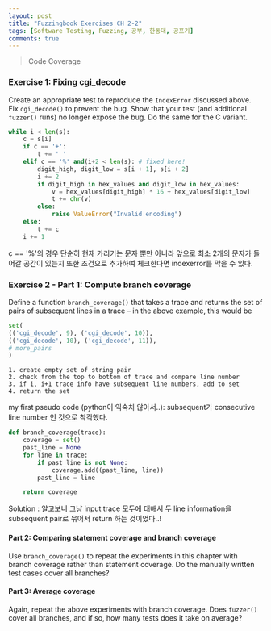 ```yaml
---
layout: post
title: "Fuzzingbook Exercises CH 2-2"
tags: [Software Testing, Fuzzing, 공부, 한동대, 공프기]
comments: true
---
```


> Code Coverage  

### Exercise 1: Fixing cgi_decode  
Create an appropriate test to reproduce the `IndexError` discussed above.  Fix `cgi_decode()` to prevent the bug.  Show that your test (and additional `fuzzer()` runs) no longer expose the bug.  Do the same for the C variant.  

~~~python
while i < len(s):
    c = s[i]
    if c == '+':
        t += ' '
    elif c == '%' and(i+2 < len(s): # fixed here!
        digit_high, digit_low = s[i + 1], s[i + 2]
        i += 2
        if digit_high in hex_values and digit_low in hex_values:
            v = hex_values[digit_high] * 16 + hex_values[digit_low]
            t += chr(v)
        else:
            raise ValueError("Invalid encoding")
    else:
        t += c
    i += 1
~~~
c == '%'의 경우 단순히 현재 가리키는 문자 뿐만 아니라 앞으로 최소 2개의 문자가 들어갈 공간이 있는지 또한 조건으로 추가하여 체크한다면 indexerror를 막을 수 있다.  

### Exercise 2 - Part 1: Compute branch coverage  
Define a function `branch_coverage()` that takes a trace and returns the set of pairs of subsequent lines in a trace – in the above example, this would be  

~~~python
set(
(('cgi_decode', 9), ('cgi_decode', 10)),
(('cgi_decode', 10), ('cgi_decode', 11)),
# more_pairs
)
~~~

~~~
1. create empty set of string pair  
2. check from the top to bottom of trace and compare line number  
3. if i, i+1 trace info have subsequent line numbers, add to set  
4. return the set  
~~~
my first pseudo code (python이 익숙치 않아서..): subsequent가 consecutive line number 인 것으로 착각했다.

~~~python
def branch_coverage(trace):
    coverage = set()
    past_line = None
    for line in trace:
        if past_line is not None:
            coverage.add((past_line, line))
        past_line = line

    return coverage
~~~
Solution : 알고보니 그냥 input trace 모두에 대해서 두 line information을 subsequent pair로 묶어서 return 하는 것이었다..!  

#### Part 2: Comparing statement coverage and branch coverage  
Use `branch_coverage()` to repeat the experiments in this chapter with branch coverage rather than statement coverage.  Do the manually written test cases cover all branches?  


#### Part 3: Average coverage  
Again, repeat the above experiments with branch coverage.  Does `fuzzer()` cover all branches, and if so, how many tests does it take on average?  
